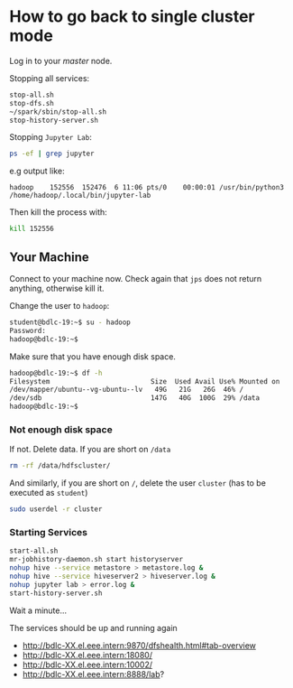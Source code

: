 # How to go back to single cluster mode

Log in to your _master_ node.

Stopping all services:

```bash
stop-all.sh
stop-dfs.sh
~/spark/sbin/stop-all.sh
stop-history-server.sh
```

Stopping `Jupyter Lab`:

```bash
ps -ef | grep jupyter
```

e.g output like:

```text
hadoop    152556  152476  6 11:06 pts/0    00:00:01 /usr/bin/python3 /home/hadoop/.local/bin/jupyter-lab
```

Then kill the process with:

```bash
kill 152556
```

## Your Machine

Connect to your machine now. Check again that `jps` does not return anything, otherwise kill it.

Change the user to `hadoop`:

```bash
student@bdlc-19:~$ su - hadoop
Password:
hadoop@bdlc-19:~$
```

Make sure that you have enough disk space.

```bash
hadoop@bdlc-19:~$ df -h
Filesystem                         Size  Used Avail Use% Mounted on
/dev/mapper/ubuntu--vg-ubuntu--lv   49G   21G   26G  46% /
/dev/sdb                           147G   40G  100G  29% /data
hadoop@bdlc-19:~$
```

### Not enough disk space

If not. Delete data. If you are short on `/data`

```bash
rm -rf /data/hdfscluster/
```

And similarly, if you are short on `/`, delete the user `cluster` (has to be executed as `student`)

```bash
sudo userdel -r cluster
```

### Starting Services

```bash
start-all.sh
mr-jobhistory-daemon.sh start historyserver
nohup hive --service metastore > metastore.log &
nohup hive --service hiveserver2 > hiveserver.log &
nohup jupyter lab > error.log &
start-history-server.sh
```

Wait a minute...

The services should be up and running again

- http://bdlc-XX.el.eee.intern:9870/dfshealth.html#tab-overview
- http://bdlc-XX.el.eee.intern:18080/
- http://bdlc-XX.el.eee.intern:10002/
- http://bdlc-XX.el.eee.intern:8888/lab?